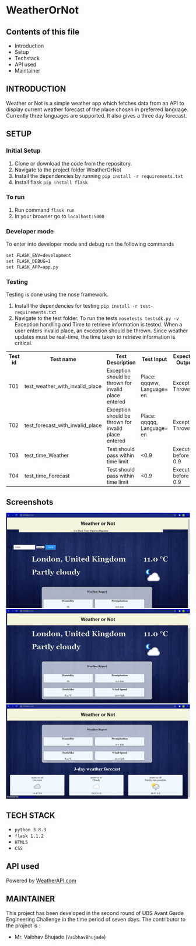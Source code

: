 # WeatherOrNot
## Contents of this file
* Introduction
* Setup
* Techstack
* API used
* Maintainer


## INTRODUCTION
Weather or Not is a simple weather app which fetches data from an API to display current weather forecast of the place chosen in preferred language. Currently three languages are supported. It also gives a three day forecast. 



## SETUP

### Initial Setup

1. Clone or download the code from the repository.
2. Navigate to the project folder WeatherOrNot
3. Install the dependencies by running `pip install -r requirements.txt`
4. Install flask `pip install flask`


### To run
1. Run command `flask run`
2. In your browser go to `localhost:5000`

### Developer mode
To enter into developer mode and debug run the following commands
```
set FLASK_ENV=development
set FLASK_DEBUG=1
set FLASK_APP=app.py
```


### Testing
Testing is done using the nose framework.
1. Install the dependencies for testing `pip install -r test-requirements.txt`
2. Navigate to the test folder. To run the tests `nosetests testsdk.py -v`
Exception handling and Time to retrieve information is tested.
When a user enters invalid place, an exception should be thrown. 
Since weather updates must be real-time, the time taken to retrieve information is critical.

<table>
  <tr>
    <th>Test id</th>
    <th>Test name</th>
    <th>Test Description</th>
    <th>Test Input</th>
    <th>Expected Output</th>
    <th>Test Result</th>
  </tr>
  <tr>
    <td>T01</td>
    <td>test_weather_with_invalid_place</td>
    <td>Exception should be thrown for invalid place entered</td>
    <td>Place: qqqww, Language= en</td>
    <td>Exception Thrown</td>
    <td>Pass</td>
  </tr>
  <tr>
    <td>T02</td>
    <td>test_forecast_with_invalid_place</td>
    <td>Exception should be thrown for invalid place entered</td>
    <td>Place: qqqqq, Language= en</td>
    <td>Exception Thrown</td>
    <td>Pass</td>
  </tr>
  <tr>
    <td>T03</td>
    <td>test_time_Weather</td>
    <td>Test should pass within time limit</td>
    <td><0.9</td>
    <td>Executed before 0.9</td>
    <td>Pass</td>
  </tr>
  <tr>
    <td>T04</td>
    <td>test_time_Forecast</td>
    <td>Test should pass within time limit</td>
    <td><0.9</td>
    <td>Executed before 0.9</td>
    <td>Pass</td>
  </tr>
</table>

## Screenshots

![Sorry!! Couldn't load.](/Demo/Capture.JPG)
![Sorry!! Couldn't load.](/Demo/Capture2.JPG)
![Sorry!! Couldn't load.](/Demo/Capture3.JPG)

## TECH STACK
* `python 3.8.3`
* `flask 1.1.2`
* `HTML5`
* `CSS`

## API used
Powered by <a href="https://www.weatherapi.com/" title="Free Weather API">WeatherAPI.com</a>

## MAINTAINER
This project has been developed in the second round of UBS Avant Garde Engineering Challenge in the time period of seven days. The contributor to the project is : 
* Mr. Vaibhav Bhujade (`VaibhavBhujade`)  
